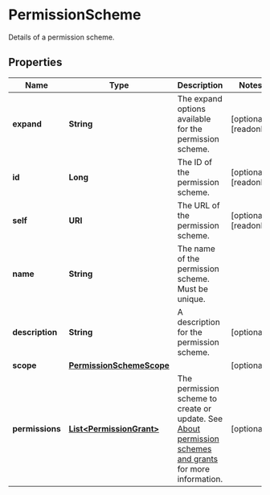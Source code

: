

# PermissionScheme

Details of a permission scheme.

## Properties

| Name | Type | Description | Notes |
|------------ | ------------- | ------------- | -------------|
|**expand** | **String** | The expand options available for the permission scheme. |  [optional] [readonly] |
|**id** | **Long** | The ID of the permission scheme. |  [optional] [readonly] |
|**self** | **URI** | The URL of the permission scheme. |  [optional] [readonly] |
|**name** | **String** | The name of the permission scheme. Must be unique. |  |
|**description** | **String** | A description for the permission scheme. |  [optional] |
|**scope** | [**PermissionSchemeScope**](PermissionSchemeScope.md) |  |  [optional] |
|**permissions** | [**List&lt;PermissionGrant&gt;**](PermissionGrant.md) | The permission scheme to create or update. See [About permission schemes and grants](../api-group-permission-schemes/#about-permission-schemes-and-grants) for more information. |  [optional] |



